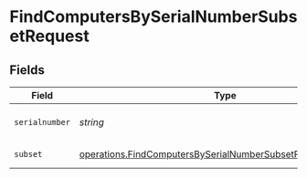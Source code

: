 # FindComputersBySerialNumberSubsetRequest


## Fields

| Field                                                                                                                                      | Type                                                                                                                                       | Required                                                                                                                                   | Description                                                                                                                                |
| ------------------------------------------------------------------------------------------------------------------------------------------ | ------------------------------------------------------------------------------------------------------------------------------------------ | ------------------------------------------------------------------------------------------------------------------------------------------ | ------------------------------------------------------------------------------------------------------------------------------------------ |
| `serialnumber`                                                                                                                             | *string*                                                                                                                                   | :heavy_check_mark:                                                                                                                         | Serial number to filter by                                                                                                                 |
| `subset`                                                                                                                                   | [operations.FindComputersBySerialNumberSubsetPathParamSubset](../../models/operations/findcomputersbyserialnumbersubsetpathparamsubset.md) | :heavy_check_mark:                                                                                                                         | Subset to filter by                                                                                                                        |